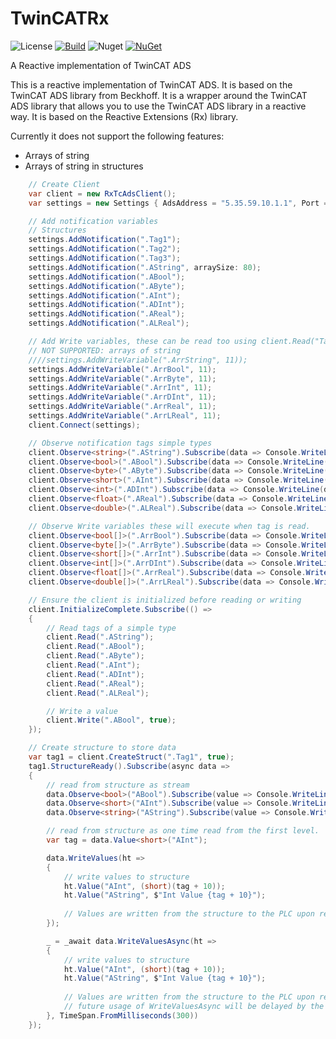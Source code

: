 # TwinCATRx

![License](https://img.shields.io/github/license/ChrisPulman/TwinCATRx.svg) [![Build](https://github.com/ChrisPulman/TwinCATRx/actions/workflows/BuildOnly.yml/badge.svg)](https://github.com/ChrisPulman/TwinCATRx/actions/workflows/BuildOnly.yml) ![Nuget](https://img.shields.io/nuget/dt/CP.TwinCATRx?color=pink&style=plastic) [![NuGet](https://img.shields.io/nuget/v/CP.TwinCATRx.svg?style=plastic)](https://www.nuget.org/packages/CP.TwinCATRx)

A Reactive implementation of TwinCAT ADS

This is a reactive implementation of TwinCAT ADS. It is based on the TwinCAT ADS library from Beckhoff. 
It is a wrapper around the TwinCAT ADS library that allows you to use the TwinCAT ADS library in a reactive way. 
It is based on the Reactive Extensions (Rx) library.

Currently it does not support the following features:
- Arrays of string
- Arrays of string in structures

```c#
    // Create Client
    var client = new RxTcAdsClient();
    var settings = new Settings { AdsAddress = "5.35.59.10.1.1", Port = 801, SettingsId = "Default" };

    // Add notification variables
    // Structures
    settings.AddNotification(".Tag1");
    settings.AddNotification(".Tag2");
    settings.AddNotification(".Tag3");
    settings.AddNotification(".AString", arraySize: 80);
    settings.AddNotification(".ABool");
    settings.AddNotification(".AByte");
    settings.AddNotification(".AInt");
    settings.AddNotification(".ADInt");
    settings.AddNotification(".AReal");
    settings.AddNotification(".ALReal");

    // Add Write variables, these can be read too using client.Read("TagName")
    // NOT SUPPORTED: arrays of string
    ////settings.AddWriteVariable(".ArrString", 11));
    settings.AddWriteVariable(".ArrBool", 11);
    settings.AddWriteVariable(".ArrByte", 11);
    settings.AddWriteVariable(".ArrInt", 11);
    settings.AddWriteVariable(".ArrDInt", 11);
    settings.AddWriteVariable(".ArrReal", 11);
    settings.AddWriteVariable(".ArrLReal", 11);
    client.Connect(settings);

    // Observe notification tags simple types
    client.Observe<string>(".AString").Subscribe(data => Console.WriteLine(data));
    client.Observe<bool>(".ABool").Subscribe(data => Console.WriteLine(data));
    client.Observe<byte>(".AByte").Subscribe(data => Console.WriteLine(data));
    client.Observe<short>(".AInt").Subscribe(data => Console.WriteLine(data));
    client.Observe<int>(".ADInt").Subscribe(data => Console.WriteLine(data));
    client.Observe<float>(".AReal").Subscribe(data => Console.WriteLine(data));
    client.Observe<double>(".ALReal").Subscribe(data => Console.WriteLine(data));

    // Observe Write variables these will execute when tag is read.
    client.Observe<bool[]>(".ArrBool").Subscribe(data => Console.WriteLine(data));
    client.Observe<byte[]>(".ArrByte").Subscribe(data => Console.WriteLine(data));
    client.Observe<short[]>(".ArrInt").Subscribe(data => Console.WriteLine(data));
    client.Observe<int[]>(".ArrDInt").Subscribe(data => Console.WriteLine(data));
    client.Observe<float[]>(".ArrReal").Subscribe(data => Console.WriteLine(data));
    client.Observe<double[]>(".ArrLReal").Subscribe(data => Console.WriteLine(data));

    // Ensure the client is initialized before reading or writing
    client.InitializeComplete.Subscribe(() =>
    {
        // Read tags of a simple type
        client.Read(".AString");
        client.Read(".ABool");
        client.Read(".AByte");
        client.Read(".AInt");
        client.Read(".ADInt");
        client.Read(".AReal");
        client.Read(".ALReal");

        // Write a value
        client.Write(".ABool", true);
    });

    // Create structure to store data
    var tag1 = client.CreateStruct(".Tag1", true);
    tag1.StructureReady().Subscribe(async data =>
    {
        // read from structure as stream
        data.Observe<bool>("ABool").Subscribe(value => Console.WriteLine(value));
        data.Observe<short>("AInt").Subscribe(value => Console.WriteLine(value));
        data.Observe<string>("AString").Subscribe(value => Console.WriteLine(value));

        // read from structure as one time read from the first level.
        var tag = data.Value<short>("AInt");

        data.WriteValues(ht =>
        {
            // write values to structure
            ht.Value("AInt", (short)(tag + 10));
            ht.Value("AString", $"Int Value {tag + 10}");
            
            // Values are written from the structure to the PLC upon return.
        });

        _ = _await data.WriteValuesAsync(ht =>
        {
            // write values to structure
            ht.Value("AInt", (short)(tag + 10));
            ht.Value("AString", $"Int Value {tag + 10}");
            
            // Values are written from the structure to the PLC upon return, 
            // future usage of WriteValuesAsync will be delayed by the timespan specified with each call.
        }, TimeSpan.FromMilliseconds(300))
    });
```
